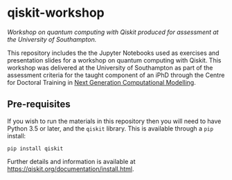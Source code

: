 # qiskit-workshop
*Workshop on quantum computing with Qiskit produced for assessment at the University of Southampton.*

This repository includes the the Jupyter Notebooks used as exercises and presentation slides 
for a workshop on quantum computing with Qiskit. This workshop was delivered at the University of
Southampton as part of the assessment criteria for the taught component of an iPhD through the Centre for Doctoral Training 
in [Next Generation Computational Modelling](http://www.ngcm.soton.ac.uk/). 

## Pre-requisites
If you wish to run the materials in this repository then you will need to have Python 3.5 or later, and the ```qiskit``` 
library. This is available through a ```pip``` install:
```
pip install qiskit
```
Further details and information is available at <https://qiskit.org/documentation/install.html>.
